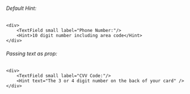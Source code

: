 ###### Default Hint:
    <div>
        <TextField small label="Phone Number:"/>
        <Hint>10 digit number including area code</Hint>
    </div>

###### Passing text as prop:
    <div>
        <TextField small label="CVV Code:"/>
	    <Hint text="The 3 or 4 digit number on the back of your card" />
    </div>



